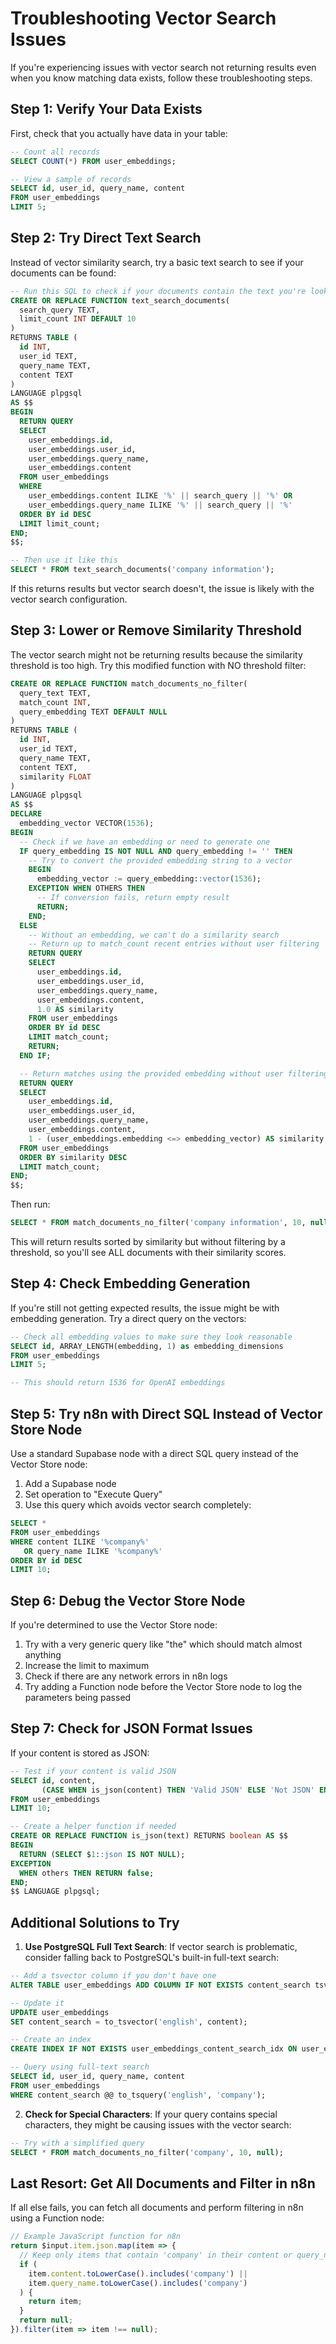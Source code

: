 # Troubleshooting Vector Search Issues

If you're experiencing issues with vector search not returning results even when you know matching data exists, follow these troubleshooting steps.

## Step 1: Verify Your Data Exists

First, check that you actually have data in your table:

```sql
-- Count all records
SELECT COUNT(*) FROM user_embeddings;

-- View a sample of records
SELECT id, user_id, query_name, content 
FROM user_embeddings 
LIMIT 5;
```

## Step 2: Try Direct Text Search

Instead of vector similarity search, try a basic text search to see if your documents can be found:

```sql
-- Run this SQL to check if your documents contain the text you're looking for
CREATE OR REPLACE FUNCTION text_search_documents(
  search_query TEXT,
  limit_count INT DEFAULT 10
)
RETURNS TABLE (
  id INT,
  user_id TEXT,
  query_name TEXT,
  content TEXT
)
LANGUAGE plpgsql
AS $$
BEGIN
  RETURN QUERY
  SELECT
    user_embeddings.id,
    user_embeddings.user_id,
    user_embeddings.query_name,
    user_embeddings.content
  FROM user_embeddings
  WHERE 
    user_embeddings.content ILIKE '%' || search_query || '%' OR
    user_embeddings.query_name ILIKE '%' || search_query || '%'
  ORDER BY id DESC
  LIMIT limit_count;
END;
$$;

-- Then use it like this
SELECT * FROM text_search_documents('company information');
```

If this returns results but vector search doesn't, the issue is likely with the vector search configuration.

## Step 3: Lower or Remove Similarity Threshold

The vector search might not be returning results because the similarity threshold is too high. Try this modified function with NO threshold filter:

```sql
CREATE OR REPLACE FUNCTION match_documents_no_filter(
  query_text TEXT,
  match_count INT,
  query_embedding TEXT DEFAULT NULL
)
RETURNS TABLE (
  id INT,
  user_id TEXT,
  query_name TEXT,
  content TEXT,
  similarity FLOAT
)
LANGUAGE plpgsql
AS $$
DECLARE
  embedding_vector VECTOR(1536);
BEGIN
  -- Check if we have an embedding or need to generate one
  IF query_embedding IS NOT NULL AND query_embedding != '' THEN
    -- Try to convert the provided embedding string to a vector
    BEGIN
      embedding_vector := query_embedding::vector(1536);
    EXCEPTION WHEN OTHERS THEN
      -- If conversion fails, return empty result
      RETURN;
    END;
  ELSE
    -- Without an embedding, we can't do a similarity search
    -- Return up to match_count recent entries without user filtering
    RETURN QUERY
    SELECT
      user_embeddings.id,
      user_embeddings.user_id,
      user_embeddings.query_name,
      user_embeddings.content,
      1.0 AS similarity
    FROM user_embeddings
    ORDER BY id DESC
    LIMIT match_count;
    RETURN;
  END IF;

  -- Return matches using the provided embedding without user filtering and without threshold
  RETURN QUERY
  SELECT
    user_embeddings.id,
    user_embeddings.user_id,
    user_embeddings.query_name,
    user_embeddings.content,
    1 - (user_embeddings.embedding <=> embedding_vector) AS similarity
  FROM user_embeddings
  ORDER BY similarity DESC
  LIMIT match_count;
END;
$$;
```

Then run:
```sql
SELECT * FROM match_documents_no_filter('company information', 10, null);
```

This will return results sorted by similarity but without filtering by a threshold, so you'll see ALL documents with their similarity scores.

## Step 4: Check Embedding Generation

If you're still not getting expected results, the issue might be with embedding generation. Try a direct query on the vectors:

```sql
-- Check all embedding values to make sure they look reasonable
SELECT id, ARRAY_LENGTH(embedding, 1) as embedding_dimensions
FROM user_embeddings
LIMIT 5;

-- This should return 1536 for OpenAI embeddings
```

## Step 5: Try n8n with Direct SQL Instead of Vector Store Node

Use a standard Supabase node with a direct SQL query instead of the Vector Store node:

1. Add a Supabase node
2. Set operation to "Execute Query"
3. Use this query which avoids vector search completely:

```sql
SELECT * 
FROM user_embeddings
WHERE content ILIKE '%company%'
   OR query_name ILIKE '%company%'
ORDER BY id DESC
LIMIT 10;
```

## Step 6: Debug the Vector Store Node

If you're determined to use the Vector Store node:

1. Try with a very generic query like "the" which should match almost anything
2. Increase the limit to maximum
3. Check if there are any network errors in n8n logs
4. Try adding a Function node before the Vector Store node to log the parameters being passed

## Step 7: Check for JSON Format Issues

If your content is stored as JSON:

```sql
-- Test if your content is valid JSON
SELECT id, content, 
       (CASE WHEN is_json(content) THEN 'Valid JSON' ELSE 'Not JSON' END) as json_validity
FROM user_embeddings
LIMIT 10;

-- Create a helper function if needed
CREATE OR REPLACE FUNCTION is_json(text) RETURNS boolean AS $$
BEGIN
  RETURN (SELECT $1::json IS NOT NULL);
EXCEPTION
  WHEN others THEN RETURN false;
END;
$$ LANGUAGE plpgsql;
```

## Additional Solutions to Try

1. **Use PostgreSQL Full Text Search**: If vector search is problematic, consider falling back to PostgreSQL's built-in full-text search:

```sql
-- Add a tsvector column if you don't have one
ALTER TABLE user_embeddings ADD COLUMN IF NOT EXISTS content_search tsvector;

-- Update it
UPDATE user_embeddings 
SET content_search = to_tsvector('english', content);

-- Create an index
CREATE INDEX IF NOT EXISTS user_embeddings_content_search_idx ON user_embeddings USING GIN (content_search);

-- Query using full-text search
SELECT id, user_id, query_name, content
FROM user_embeddings
WHERE content_search @@ to_tsquery('english', 'company');
```

2. **Check for Special Characters**: If your query contains special characters, they might be causing issues with the vector search:

```sql
-- Try with a simplified query
SELECT * FROM match_documents_no_filter('company', 10, null);
```

## Last Resort: Get All Documents and Filter in n8n

If all else fails, you can fetch all documents and perform filtering in n8n using a Function node:

```javascript
// Example JavaScript function for n8n
return $input.item.json.map(item => {
  // Keep only items that contain 'company' in their content or query_name
  if (
    item.content.toLowerCase().includes('company') || 
    item.query_name.toLowerCase().includes('company')
  ) {
    return item;
  }
  return null;
}).filter(item => item !== null);
``` 